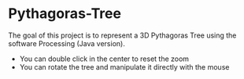# Pythagoras-Tree

The goal of this project is to represent a 3D Pythagoras Tree using the software Processing (Java version).
- You can double click in the center to reset the zoom
- You can rotate the tree and manipulate it directly with the mouse
